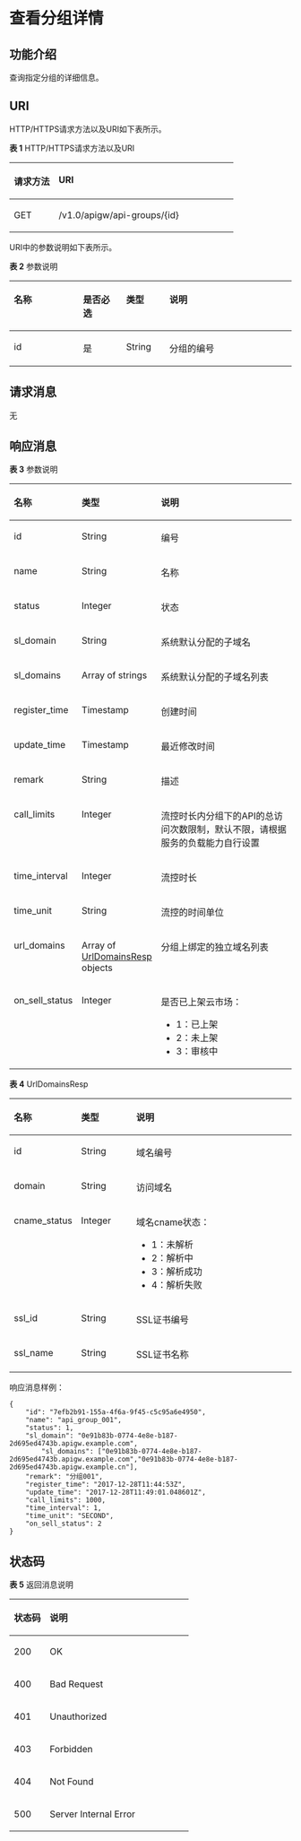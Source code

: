 # 查看分组详情<a name="ZH-CN_TOPIC_0000001082135085"></a>

## 功能介绍<a name="zh-cn_topic_0118921489_section1735744"></a>

查询指定分组的详细信息。

## URI<a name="zh-cn_topic_0118921489_section15621702"></a>

HTTP/HTTPS请求方法以及URI如下表所示。

**表 1**  HTTP/HTTPS请求方法以及URI

<a name="zh-cn_topic_0118921489_table32113079"></a>
<table><thead align="left"><tr id="zh-cn_topic_0118921489_row20115923"><th class="cellrowborder" valign="top" width="20%" id="mcps1.2.3.1.1"><p id="zh-cn_topic_0118921489_p18777034"><a name="zh-cn_topic_0118921489_p18777034"></a><a name="zh-cn_topic_0118921489_p18777034"></a>请求方法</p>
</th>
<th class="cellrowborder" valign="top" width="80%" id="mcps1.2.3.1.2"><p id="zh-cn_topic_0118921489_p44544806"><a name="zh-cn_topic_0118921489_p44544806"></a><a name="zh-cn_topic_0118921489_p44544806"></a>URI</p>
</th>
</tr>
</thead>
<tbody><tr id="zh-cn_topic_0118921489_row51359567"><td class="cellrowborder" valign="top" width="20%" headers="mcps1.2.3.1.1 "><p id="zh-cn_topic_0118921489_p66484268"><a name="zh-cn_topic_0118921489_p66484268"></a><a name="zh-cn_topic_0118921489_p66484268"></a>GET</p>
</td>
<td class="cellrowborder" valign="top" width="80%" headers="mcps1.2.3.1.2 "><p id="zh-cn_topic_0118921489_p16516646"><a name="zh-cn_topic_0118921489_p16516646"></a><a name="zh-cn_topic_0118921489_p16516646"></a>/v1.0/apigw/api-groups/{id}</p>
</td>
</tr>
</tbody>
</table>

URI中的参数说明如下表所示。

**表 2**  参数说明

<a name="zh-cn_topic_0118921489_table62779940"></a>
<table><thead align="left"><tr id="zh-cn_topic_0118921489_row53801450"><th class="cellrowborder" valign="top" width="24.48755124487551%" id="mcps1.2.5.1.1"><p id="zh-cn_topic_0118921489_p62950166"><a name="zh-cn_topic_0118921489_p62950166"></a><a name="zh-cn_topic_0118921489_p62950166"></a>名称</p>
</th>
<th class="cellrowborder" valign="top" width="15.308469153084694%" id="mcps1.2.5.1.2"><p id="zh-cn_topic_0118921489_p65798711"><a name="zh-cn_topic_0118921489_p65798711"></a><a name="zh-cn_topic_0118921489_p65798711"></a>是否必选</p>
</th>
<th class="cellrowborder" valign="top" width="15.308469153084694%" id="mcps1.2.5.1.3"><p id="zh-cn_topic_0118921489_p28095413"><a name="zh-cn_topic_0118921489_p28095413"></a><a name="zh-cn_topic_0118921489_p28095413"></a>类型</p>
</th>
<th class="cellrowborder" valign="top" width="44.89551044895511%" id="mcps1.2.5.1.4"><p id="zh-cn_topic_0118921489_p61135991"><a name="zh-cn_topic_0118921489_p61135991"></a><a name="zh-cn_topic_0118921489_p61135991"></a>说明</p>
</th>
</tr>
</thead>
<tbody><tr id="zh-cn_topic_0118921489_row53068262"><td class="cellrowborder" valign="top" width="24.48755124487551%" headers="mcps1.2.5.1.1 "><p id="zh-cn_topic_0118921489_p3561961"><a name="zh-cn_topic_0118921489_p3561961"></a><a name="zh-cn_topic_0118921489_p3561961"></a>id</p>
</td>
<td class="cellrowborder" valign="top" width="15.308469153084694%" headers="mcps1.2.5.1.2 "><p id="zh-cn_topic_0118921489_p20083433"><a name="zh-cn_topic_0118921489_p20083433"></a><a name="zh-cn_topic_0118921489_p20083433"></a>是</p>
</td>
<td class="cellrowborder" valign="top" width="15.308469153084694%" headers="mcps1.2.5.1.3 "><p id="zh-cn_topic_0118921489_p16145357"><a name="zh-cn_topic_0118921489_p16145357"></a><a name="zh-cn_topic_0118921489_p16145357"></a>String</p>
</td>
<td class="cellrowborder" valign="top" width="44.89551044895511%" headers="mcps1.2.5.1.4 "><p id="zh-cn_topic_0118921489_p32705534"><a name="zh-cn_topic_0118921489_p32705534"></a><a name="zh-cn_topic_0118921489_p32705534"></a>分组的编号</p>
</td>
</tr>
</tbody>
</table>

## 请求消息<a name="zh-cn_topic_0118921489_section6377591"></a>

无

## 响应消息<a name="zh-cn_topic_0118921489_section46822891"></a>

**表 3**  参数说明

<a name="zh-cn_topic_0118921489_table23378999"></a>
<table><thead align="left"><tr id="zh-cn_topic_0118921489_row11169479"><th class="cellrowborder" valign="top" width="20%" id="mcps1.2.4.1.1"><p id="zh-cn_topic_0118921489_p32312619"><a name="zh-cn_topic_0118921489_p32312619"></a><a name="zh-cn_topic_0118921489_p32312619"></a>名称</p>
</th>
<th class="cellrowborder" valign="top" width="20%" id="mcps1.2.4.1.2"><p id="zh-cn_topic_0118921489_p76446"><a name="zh-cn_topic_0118921489_p76446"></a><a name="zh-cn_topic_0118921489_p76446"></a>类型</p>
</th>
<th class="cellrowborder" valign="top" width="60%" id="mcps1.2.4.1.3"><p id="zh-cn_topic_0118921489_p6192203"><a name="zh-cn_topic_0118921489_p6192203"></a><a name="zh-cn_topic_0118921489_p6192203"></a>说明</p>
</th>
</tr>
</thead>
<tbody><tr id="zh-cn_topic_0118921489_row31806424"><td class="cellrowborder" valign="top" width="20%" headers="mcps1.2.4.1.1 "><p id="zh-cn_topic_0118921489_p26183533"><a name="zh-cn_topic_0118921489_p26183533"></a><a name="zh-cn_topic_0118921489_p26183533"></a>id</p>
</td>
<td class="cellrowborder" valign="top" width="20%" headers="mcps1.2.4.1.2 "><p id="zh-cn_topic_0118921489_p40491443"><a name="zh-cn_topic_0118921489_p40491443"></a><a name="zh-cn_topic_0118921489_p40491443"></a>String</p>
</td>
<td class="cellrowborder" valign="top" width="60%" headers="mcps1.2.4.1.3 "><p id="zh-cn_topic_0118921489_p58581457"><a name="zh-cn_topic_0118921489_p58581457"></a><a name="zh-cn_topic_0118921489_p58581457"></a>编号</p>
</td>
</tr>
<tr id="zh-cn_topic_0118921489_row57471073"><td class="cellrowborder" valign="top" width="20%" headers="mcps1.2.4.1.1 "><p id="zh-cn_topic_0118921489_p24645368"><a name="zh-cn_topic_0118921489_p24645368"></a><a name="zh-cn_topic_0118921489_p24645368"></a>name</p>
</td>
<td class="cellrowborder" valign="top" width="20%" headers="mcps1.2.4.1.2 "><p id="zh-cn_topic_0118921489_p50117754"><a name="zh-cn_topic_0118921489_p50117754"></a><a name="zh-cn_topic_0118921489_p50117754"></a>String</p>
</td>
<td class="cellrowborder" valign="top" width="60%" headers="mcps1.2.4.1.3 "><p id="zh-cn_topic_0118921489_p33006289"><a name="zh-cn_topic_0118921489_p33006289"></a><a name="zh-cn_topic_0118921489_p33006289"></a>名称</p>
</td>
</tr>
<tr id="zh-cn_topic_0118921489_row28621152"><td class="cellrowborder" valign="top" width="20%" headers="mcps1.2.4.1.1 "><p id="zh-cn_topic_0118921489_p36611985"><a name="zh-cn_topic_0118921489_p36611985"></a><a name="zh-cn_topic_0118921489_p36611985"></a>status</p>
</td>
<td class="cellrowborder" valign="top" width="20%" headers="mcps1.2.4.1.2 "><p id="zh-cn_topic_0118921489_p12780810"><a name="zh-cn_topic_0118921489_p12780810"></a><a name="zh-cn_topic_0118921489_p12780810"></a>Integer</p>
</td>
<td class="cellrowborder" valign="top" width="60%" headers="mcps1.2.4.1.3 "><p id="zh-cn_topic_0118921489_p28612724"><a name="zh-cn_topic_0118921489_p28612724"></a><a name="zh-cn_topic_0118921489_p28612724"></a>状态</p>
</td>
</tr>
<tr id="zh-cn_topic_0118921489_row56187931"><td class="cellrowborder" valign="top" width="20%" headers="mcps1.2.4.1.1 "><p id="zh-cn_topic_0118921489_p54928561"><a name="zh-cn_topic_0118921489_p54928561"></a><a name="zh-cn_topic_0118921489_p54928561"></a>sl_domain</p>
</td>
<td class="cellrowborder" valign="top" width="20%" headers="mcps1.2.4.1.2 "><p id="zh-cn_topic_0118921489_p20028427"><a name="zh-cn_topic_0118921489_p20028427"></a><a name="zh-cn_topic_0118921489_p20028427"></a>String</p>
</td>
<td class="cellrowborder" valign="top" width="60%" headers="mcps1.2.4.1.3 "><p id="zh-cn_topic_0118921489_p11689873"><a name="zh-cn_topic_0118921489_p11689873"></a><a name="zh-cn_topic_0118921489_p11689873"></a>系统默认分配的子域名</p>
</td>
</tr>
<tr id="zh-cn_topic_0118921489_row14817853182912"><td class="cellrowborder" valign="top" width="20%" headers="mcps1.2.4.1.1 "><p id="zh-cn_topic_0118921489_p48182537297"><a name="zh-cn_topic_0118921489_p48182537297"></a><a name="zh-cn_topic_0118921489_p48182537297"></a>sl_domains</p>
</td>
<td class="cellrowborder" valign="top" width="20%" headers="mcps1.2.4.1.2 "><p id="zh-cn_topic_0118921489_p152141058102913"><a name="zh-cn_topic_0118921489_p152141058102913"></a><a name="zh-cn_topic_0118921489_p152141058102913"></a>Array of strings</p>
</td>
<td class="cellrowborder" valign="top" width="60%" headers="mcps1.2.4.1.3 "><p id="zh-cn_topic_0118921489_p51743143020"><a name="zh-cn_topic_0118921489_p51743143020"></a><a name="zh-cn_topic_0118921489_p51743143020"></a>系统默认分配的子域名列表</p>
</td>
</tr>
<tr id="zh-cn_topic_0118921489_row38100001"><td class="cellrowborder" valign="top" width="20%" headers="mcps1.2.4.1.1 "><p id="zh-cn_topic_0118921489_p66201237"><a name="zh-cn_topic_0118921489_p66201237"></a><a name="zh-cn_topic_0118921489_p66201237"></a>register_time</p>
</td>
<td class="cellrowborder" valign="top" width="20%" headers="mcps1.2.4.1.2 "><p id="zh-cn_topic_0118921489_p60700010"><a name="zh-cn_topic_0118921489_p60700010"></a><a name="zh-cn_topic_0118921489_p60700010"></a>Timestamp</p>
</td>
<td class="cellrowborder" valign="top" width="60%" headers="mcps1.2.4.1.3 "><p id="zh-cn_topic_0118921489_p17753800"><a name="zh-cn_topic_0118921489_p17753800"></a><a name="zh-cn_topic_0118921489_p17753800"></a>创建时间</p>
</td>
</tr>
<tr id="zh-cn_topic_0118921489_row25566473"><td class="cellrowborder" valign="top" width="20%" headers="mcps1.2.4.1.1 "><p id="zh-cn_topic_0118921489_p57618438"><a name="zh-cn_topic_0118921489_p57618438"></a><a name="zh-cn_topic_0118921489_p57618438"></a>update_time</p>
</td>
<td class="cellrowborder" valign="top" width="20%" headers="mcps1.2.4.1.2 "><p id="zh-cn_topic_0118921489_p36581920"><a name="zh-cn_topic_0118921489_p36581920"></a><a name="zh-cn_topic_0118921489_p36581920"></a>Timestamp</p>
</td>
<td class="cellrowborder" valign="top" width="60%" headers="mcps1.2.4.1.3 "><p id="zh-cn_topic_0118921489_p10345534"><a name="zh-cn_topic_0118921489_p10345534"></a><a name="zh-cn_topic_0118921489_p10345534"></a>最近修改时间</p>
</td>
</tr>
<tr id="zh-cn_topic_0118921489_row26000946"><td class="cellrowborder" valign="top" width="20%" headers="mcps1.2.4.1.1 "><p id="zh-cn_topic_0118921489_p25701906"><a name="zh-cn_topic_0118921489_p25701906"></a><a name="zh-cn_topic_0118921489_p25701906"></a>remark</p>
</td>
<td class="cellrowborder" valign="top" width="20%" headers="mcps1.2.4.1.2 "><p id="zh-cn_topic_0118921489_p1479659"><a name="zh-cn_topic_0118921489_p1479659"></a><a name="zh-cn_topic_0118921489_p1479659"></a>String</p>
</td>
<td class="cellrowborder" valign="top" width="60%" headers="mcps1.2.4.1.3 "><p id="zh-cn_topic_0118921489_p52743524"><a name="zh-cn_topic_0118921489_p52743524"></a><a name="zh-cn_topic_0118921489_p52743524"></a>描述</p>
</td>
</tr>
<tr id="zh-cn_topic_0118921489_row4929668"><td class="cellrowborder" valign="top" width="20%" headers="mcps1.2.4.1.1 "><p id="zh-cn_topic_0118921489_p63758800"><a name="zh-cn_topic_0118921489_p63758800"></a><a name="zh-cn_topic_0118921489_p63758800"></a>call_limits</p>
</td>
<td class="cellrowborder" valign="top" width="20%" headers="mcps1.2.4.1.2 "><p id="zh-cn_topic_0118921489_p64189201"><a name="zh-cn_topic_0118921489_p64189201"></a><a name="zh-cn_topic_0118921489_p64189201"></a>Integer</p>
</td>
<td class="cellrowborder" valign="top" width="60%" headers="mcps1.2.4.1.3 "><p id="zh-cn_topic_0118921489_p31942831"><a name="zh-cn_topic_0118921489_p31942831"></a><a name="zh-cn_topic_0118921489_p31942831"></a>流控时长内分组下的API的总访问次数限制，默认不限，请根据服务的负载能力自行设置</p>
</td>
</tr>
<tr id="zh-cn_topic_0118921489_row19050028"><td class="cellrowborder" valign="top" width="20%" headers="mcps1.2.4.1.1 "><p id="zh-cn_topic_0118921489_p66657312"><a name="zh-cn_topic_0118921489_p66657312"></a><a name="zh-cn_topic_0118921489_p66657312"></a>time_interval</p>
</td>
<td class="cellrowborder" valign="top" width="20%" headers="mcps1.2.4.1.2 "><p id="zh-cn_topic_0118921489_p30533155"><a name="zh-cn_topic_0118921489_p30533155"></a><a name="zh-cn_topic_0118921489_p30533155"></a>Integer</p>
</td>
<td class="cellrowborder" valign="top" width="60%" headers="mcps1.2.4.1.3 "><p id="zh-cn_topic_0118921489_p57266528"><a name="zh-cn_topic_0118921489_p57266528"></a><a name="zh-cn_topic_0118921489_p57266528"></a>流控时长</p>
</td>
</tr>
<tr id="zh-cn_topic_0118921489_row45636707"><td class="cellrowborder" valign="top" width="20%" headers="mcps1.2.4.1.1 "><p id="zh-cn_topic_0118921489_p5585767"><a name="zh-cn_topic_0118921489_p5585767"></a><a name="zh-cn_topic_0118921489_p5585767"></a>time_unit</p>
</td>
<td class="cellrowborder" valign="top" width="20%" headers="mcps1.2.4.1.2 "><p id="zh-cn_topic_0118921489_p49793976"><a name="zh-cn_topic_0118921489_p49793976"></a><a name="zh-cn_topic_0118921489_p49793976"></a>String</p>
</td>
<td class="cellrowborder" valign="top" width="60%" headers="mcps1.2.4.1.3 "><p id="zh-cn_topic_0118921489_p6780221"><a name="zh-cn_topic_0118921489_p6780221"></a><a name="zh-cn_topic_0118921489_p6780221"></a>流控的时间单位</p>
</td>
</tr>
<tr id="zh-cn_topic_0118921489_row61021990"><td class="cellrowborder" valign="top" width="20%" headers="mcps1.2.4.1.1 "><p id="zh-cn_topic_0118921489_p43834197"><a name="zh-cn_topic_0118921489_p43834197"></a><a name="zh-cn_topic_0118921489_p43834197"></a>url_domains</p>
</td>
<td class="cellrowborder" valign="top" width="20%" headers="mcps1.2.4.1.2 "><p id="zh-cn_topic_0118921489_p60909101"><a name="zh-cn_topic_0118921489_p60909101"></a><a name="zh-cn_topic_0118921489_p60909101"></a>Array of <a href="#zh-cn_topic_0118921489_table9811220">UrlDomainsResp</a> objects</p>
</td>
<td class="cellrowborder" valign="top" width="60%" headers="mcps1.2.4.1.3 "><p id="zh-cn_topic_0118921489_p34690133"><a name="zh-cn_topic_0118921489_p34690133"></a><a name="zh-cn_topic_0118921489_p34690133"></a>分组上绑定的独立域名列表</p>
</td>
</tr>
<tr id="zh-cn_topic_0118921489_row43775742"><td class="cellrowborder" valign="top" width="20%" headers="mcps1.2.4.1.1 "><p id="zh-cn_topic_0118921489_p56174242"><a name="zh-cn_topic_0118921489_p56174242"></a><a name="zh-cn_topic_0118921489_p56174242"></a>on_sell_status</p>
</td>
<td class="cellrowborder" valign="top" width="20%" headers="mcps1.2.4.1.2 "><p id="zh-cn_topic_0118921489_p53819754"><a name="zh-cn_topic_0118921489_p53819754"></a><a name="zh-cn_topic_0118921489_p53819754"></a>Integer</p>
</td>
<td class="cellrowborder" valign="top" width="60%" headers="mcps1.2.4.1.3 "><p id="zh-cn_topic_0118921489_p64432831"><a name="zh-cn_topic_0118921489_p64432831"></a><a name="zh-cn_topic_0118921489_p64432831"></a>是否已上架云市场：</p>
<a name="zh-cn_topic_0118921489_ul43024569"></a><a name="zh-cn_topic_0118921489_ul43024569"></a><ul id="zh-cn_topic_0118921489_ul43024569"><li>1：已上架</li><li>2：未上架</li><li>3：审核中</li></ul>
</td>
</tr>
</tbody>
</table>

**表 4**  UrlDomainsResp

<a name="zh-cn_topic_0118921489_table9811220"></a>
<table><thead align="left"><tr id="zh-cn_topic_0118921489_row18394177"><th class="cellrowborder" valign="top" width="20%" id="mcps1.2.4.1.1"><p id="zh-cn_topic_0118921489_p13533375"><a name="zh-cn_topic_0118921489_p13533375"></a><a name="zh-cn_topic_0118921489_p13533375"></a>名称</p>
</th>
<th class="cellrowborder" valign="top" width="20%" id="mcps1.2.4.1.2"><p id="zh-cn_topic_0118921489_p22461630"><a name="zh-cn_topic_0118921489_p22461630"></a><a name="zh-cn_topic_0118921489_p22461630"></a>类型</p>
</th>
<th class="cellrowborder" valign="top" width="60%" id="mcps1.2.4.1.3"><p id="zh-cn_topic_0118921489_p7452774"><a name="zh-cn_topic_0118921489_p7452774"></a><a name="zh-cn_topic_0118921489_p7452774"></a>说明</p>
</th>
</tr>
</thead>
<tbody><tr id="zh-cn_topic_0118921489_row66803806"><td class="cellrowborder" valign="top" width="20%" headers="mcps1.2.4.1.1 "><p id="zh-cn_topic_0118921489_p42399182"><a name="zh-cn_topic_0118921489_p42399182"></a><a name="zh-cn_topic_0118921489_p42399182"></a>id</p>
</td>
<td class="cellrowborder" valign="top" width="20%" headers="mcps1.2.4.1.2 "><p id="zh-cn_topic_0118921489_p11781727"><a name="zh-cn_topic_0118921489_p11781727"></a><a name="zh-cn_topic_0118921489_p11781727"></a>String</p>
</td>
<td class="cellrowborder" valign="top" width="60%" headers="mcps1.2.4.1.3 "><p id="zh-cn_topic_0118921489_p14795832"><a name="zh-cn_topic_0118921489_p14795832"></a><a name="zh-cn_topic_0118921489_p14795832"></a>域名编号</p>
</td>
</tr>
<tr id="zh-cn_topic_0118921489_row66053632"><td class="cellrowborder" valign="top" width="20%" headers="mcps1.2.4.1.1 "><p id="zh-cn_topic_0118921489_p48743961"><a name="zh-cn_topic_0118921489_p48743961"></a><a name="zh-cn_topic_0118921489_p48743961"></a>domain</p>
</td>
<td class="cellrowborder" valign="top" width="20%" headers="mcps1.2.4.1.2 "><p id="zh-cn_topic_0118921489_p55946767"><a name="zh-cn_topic_0118921489_p55946767"></a><a name="zh-cn_topic_0118921489_p55946767"></a>String</p>
</td>
<td class="cellrowborder" valign="top" width="60%" headers="mcps1.2.4.1.3 "><p id="zh-cn_topic_0118921489_p35394249"><a name="zh-cn_topic_0118921489_p35394249"></a><a name="zh-cn_topic_0118921489_p35394249"></a>访问域名</p>
</td>
</tr>
<tr id="zh-cn_topic_0118921489_row50112787"><td class="cellrowborder" valign="top" width="20%" headers="mcps1.2.4.1.1 "><p id="zh-cn_topic_0118921489_p32603951"><a name="zh-cn_topic_0118921489_p32603951"></a><a name="zh-cn_topic_0118921489_p32603951"></a>cname_status</p>
</td>
<td class="cellrowborder" valign="top" width="20%" headers="mcps1.2.4.1.2 "><p id="zh-cn_topic_0118921489_p23674371"><a name="zh-cn_topic_0118921489_p23674371"></a><a name="zh-cn_topic_0118921489_p23674371"></a>Integer</p>
</td>
<td class="cellrowborder" valign="top" width="60%" headers="mcps1.2.4.1.3 "><p id="zh-cn_topic_0118921489_p38575928"><a name="zh-cn_topic_0118921489_p38575928"></a><a name="zh-cn_topic_0118921489_p38575928"></a>域名cname状态：</p>
<a name="zh-cn_topic_0118921489_ul11639038"></a><a name="zh-cn_topic_0118921489_ul11639038"></a><ul id="zh-cn_topic_0118921489_ul11639038"><li>1：未解析</li><li>2：解析中</li><li>3：解析成功</li><li>4：解析失败</li></ul>
</td>
</tr>
<tr id="zh-cn_topic_0118921489_row11732266"><td class="cellrowborder" valign="top" width="20%" headers="mcps1.2.4.1.1 "><p id="zh-cn_topic_0118921489_p10789489"><a name="zh-cn_topic_0118921489_p10789489"></a><a name="zh-cn_topic_0118921489_p10789489"></a>ssl_id</p>
</td>
<td class="cellrowborder" valign="top" width="20%" headers="mcps1.2.4.1.2 "><p id="zh-cn_topic_0118921489_p1533408"><a name="zh-cn_topic_0118921489_p1533408"></a><a name="zh-cn_topic_0118921489_p1533408"></a>String</p>
</td>
<td class="cellrowborder" valign="top" width="60%" headers="mcps1.2.4.1.3 "><p id="zh-cn_topic_0118921489_p57097248"><a name="zh-cn_topic_0118921489_p57097248"></a><a name="zh-cn_topic_0118921489_p57097248"></a>SSL证书编号</p>
</td>
</tr>
<tr id="zh-cn_topic_0118921489_row967016619319"><td class="cellrowborder" valign="top" width="20%" headers="mcps1.2.4.1.1 "><p id="zh-cn_topic_0118921489_p667011623113"><a name="zh-cn_topic_0118921489_p667011623113"></a><a name="zh-cn_topic_0118921489_p667011623113"></a>ssl_name</p>
</td>
<td class="cellrowborder" valign="top" width="20%" headers="mcps1.2.4.1.2 "><p id="zh-cn_topic_0118921489_p967017623110"><a name="zh-cn_topic_0118921489_p967017623110"></a><a name="zh-cn_topic_0118921489_p967017623110"></a>String</p>
</td>
<td class="cellrowborder" valign="top" width="60%" headers="mcps1.2.4.1.3 "><p id="zh-cn_topic_0118921489_p76701261314"><a name="zh-cn_topic_0118921489_p76701261314"></a><a name="zh-cn_topic_0118921489_p76701261314"></a>SSL证书名称</p>
</td>
</tr>
</tbody>
</table>

响应消息样例：

```
{
	"id": "7efb2b91-155a-4f6a-9f45-c5c95a6e4950",
	"name": "api_group_001",
	"status": 1,
	"sl_domain": "0e91b83b-0774-4e8e-b187-2d695ed4743b.apigw.example.com",
        "sl_domains": ["0e91b83b-0774-4e8e-b187-2d695ed4743b.apigw.example.com","0e91b83b-0774-4e8e-b187-2d695ed4743b.apigw.example.cn"],
	"remark": "分组001",
	"register_time": "2017-12-28T11:44:53Z",
	"update_time": "2017-12-28T11:49:01.048601Z",
	"call_limits": 1000,
	"time_interval": 1,
	"time_unit": "SECOND",
	"on_sell_status": 2
}
```

## 状态码<a name="zh-cn_topic_0118921489_section57398326"></a>

**表 5**  返回消息说明

<a name="zh-cn_topic_0118921489_table33970788"></a>
<table><thead align="left"><tr id="zh-cn_topic_0118921489_row57167435"><th class="cellrowborder" valign="top" width="20%" id="mcps1.2.3.1.1"><p id="zh-cn_topic_0118921489_p50635"><a name="zh-cn_topic_0118921489_p50635"></a><a name="zh-cn_topic_0118921489_p50635"></a>状态码</p>
</th>
<th class="cellrowborder" valign="top" width="80%" id="mcps1.2.3.1.2"><p id="zh-cn_topic_0118921489_p4101484"><a name="zh-cn_topic_0118921489_p4101484"></a><a name="zh-cn_topic_0118921489_p4101484"></a>说明</p>
</th>
</tr>
</thead>
<tbody><tr id="zh-cn_topic_0118921489_row63784789"><td class="cellrowborder" valign="top" width="20%" headers="mcps1.2.3.1.1 "><p id="zh-cn_topic_0118921489_p66294319"><a name="zh-cn_topic_0118921489_p66294319"></a><a name="zh-cn_topic_0118921489_p66294319"></a>200</p>
</td>
<td class="cellrowborder" valign="top" width="80%" headers="mcps1.2.3.1.2 "><p id="zh-cn_topic_0118921489_p50988816"><a name="zh-cn_topic_0118921489_p50988816"></a><a name="zh-cn_topic_0118921489_p50988816"></a>OK</p>
</td>
</tr>
<tr id="zh-cn_topic_0118921489_row10177076"><td class="cellrowborder" valign="top" width="20%" headers="mcps1.2.3.1.1 "><p id="zh-cn_topic_0118921489_p19036798"><a name="zh-cn_topic_0118921489_p19036798"></a><a name="zh-cn_topic_0118921489_p19036798"></a>400</p>
</td>
<td class="cellrowborder" valign="top" width="80%" headers="mcps1.2.3.1.2 "><p id="zh-cn_topic_0118921489_p65585652"><a name="zh-cn_topic_0118921489_p65585652"></a><a name="zh-cn_topic_0118921489_p65585652"></a>Bad Request</p>
</td>
</tr>
<tr id="zh-cn_topic_0118921489_row53399964"><td class="cellrowborder" valign="top" width="20%" headers="mcps1.2.3.1.1 "><p id="zh-cn_topic_0118921489_p30429824"><a name="zh-cn_topic_0118921489_p30429824"></a><a name="zh-cn_topic_0118921489_p30429824"></a>401</p>
</td>
<td class="cellrowborder" valign="top" width="80%" headers="mcps1.2.3.1.2 "><p id="zh-cn_topic_0118921489_p9203142078"><a name="zh-cn_topic_0118921489_p9203142078"></a><a name="zh-cn_topic_0118921489_p9203142078"></a>Unauthorized</p>
</td>
</tr>
<tr id="zh-cn_topic_0118921489_row37417203"><td class="cellrowborder" valign="top" width="20%" headers="mcps1.2.3.1.1 "><p id="zh-cn_topic_0118921489_p10894636"><a name="zh-cn_topic_0118921489_p10894636"></a><a name="zh-cn_topic_0118921489_p10894636"></a>403</p>
</td>
<td class="cellrowborder" valign="top" width="80%" headers="mcps1.2.3.1.2 "><p id="zh-cn_topic_0118921489_p13949586"><a name="zh-cn_topic_0118921489_p13949586"></a><a name="zh-cn_topic_0118921489_p13949586"></a>Forbidden</p>
</td>
</tr>
<tr id="zh-cn_topic_0118921489_row23344103"><td class="cellrowborder" valign="top" width="20%" headers="mcps1.2.3.1.1 "><p id="zh-cn_topic_0118921489_p11824190"><a name="zh-cn_topic_0118921489_p11824190"></a><a name="zh-cn_topic_0118921489_p11824190"></a>404</p>
</td>
<td class="cellrowborder" valign="top" width="80%" headers="mcps1.2.3.1.2 "><p id="zh-cn_topic_0118921489_p18235325"><a name="zh-cn_topic_0118921489_p18235325"></a><a name="zh-cn_topic_0118921489_p18235325"></a>Not Found</p>
</td>
</tr>
<tr id="zh-cn_topic_0118921489_row29900204"><td class="cellrowborder" valign="top" width="20%" headers="mcps1.2.3.1.1 "><p id="zh-cn_topic_0118921489_p5997435"><a name="zh-cn_topic_0118921489_p5997435"></a><a name="zh-cn_topic_0118921489_p5997435"></a>500</p>
</td>
<td class="cellrowborder" valign="top" width="80%" headers="mcps1.2.3.1.2 "><p id="zh-cn_topic_0118921489_p16030215"><a name="zh-cn_topic_0118921489_p16030215"></a><a name="zh-cn_topic_0118921489_p16030215"></a>Server Internal Error</p>
</td>
</tr>
</tbody>
</table>

